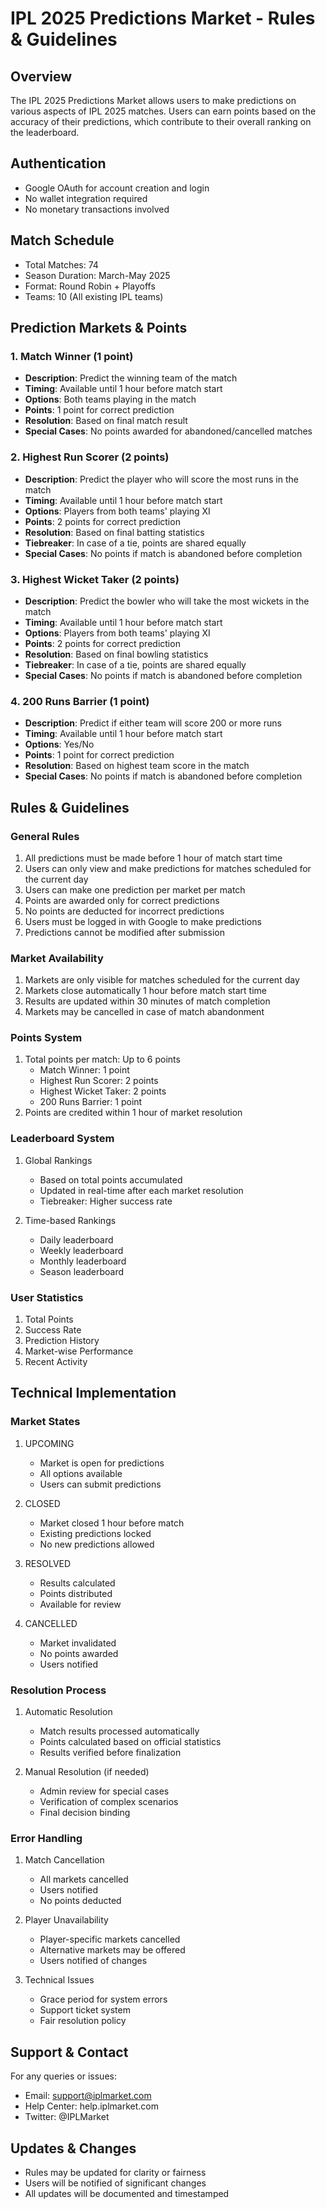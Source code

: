 # IPL 2025 Predictions Market - Rules & Guidelines

## Overview
The IPL 2025 Predictions Market allows users to make predictions on various aspects of IPL 2025 matches. Users can earn points based on the accuracy of their predictions, which contribute to their overall ranking on the leaderboard.

## Authentication
- Google OAuth for account creation and login
- No wallet integration required
- No monetary transactions involved

## Match Schedule
- Total Matches: 74
- Season Duration: March-May 2025
- Format: Round Robin + Playoffs
- Teams: 10 (All existing IPL teams)

## Prediction Markets & Points

### 1. Match Winner (1 point)
- **Description**: Predict the winning team of the match
- **Timing**: Available until 1 hour before match start
- **Options**: Both teams playing in the match
- **Points**: 1 point for correct prediction
- **Resolution**: Based on final match result
- **Special Cases**: No points awarded for abandoned/cancelled matches

### 2. Highest Run Scorer (2 points)
- **Description**: Predict the player who will score the most runs in the match
- **Timing**: Available until 1 hour before match start
- **Options**: Players from both teams' playing XI
- **Points**: 2 points for correct prediction
- **Resolution**: Based on final batting statistics
- **Tiebreaker**: In case of a tie, points are shared equally
- **Special Cases**: No points if match is abandoned before completion

### 3. Highest Wicket Taker (2 points)
- **Description**: Predict the bowler who will take the most wickets in the match
- **Timing**: Available until 1 hour before match start
- **Options**: Players from both teams' playing XI
- **Points**: 2 points for correct prediction
- **Resolution**: Based on final bowling statistics
- **Tiebreaker**: In case of a tie, points are shared equally
- **Special Cases**: No points if match is abandoned before completion

### 4. 200 Runs Barrier (1 point)
- **Description**: Predict if either team will score 200 or more runs
- **Timing**: Available until 1 hour before match start
- **Options**: Yes/No
- **Points**: 1 point for correct prediction
- **Resolution**: Based on highest team score in the match
- **Special Cases**: No points if match is abandoned before completion

## Rules & Guidelines

### General Rules
1. All predictions must be made before 1 hour of match start time
2. Users can only view and make predictions for matches scheduled for the current day
3. Users can make one prediction per market per match
4. Points are awarded only for correct predictions
5. No points are deducted for incorrect predictions
6. Users must be logged in with Google to make predictions
7. Predictions cannot be modified after submission

### Market Availability
1. Markets are only visible for matches scheduled for the current day
2. Markets close automatically 1 hour before match start time
3. Results are updated within 30 minutes of match completion
4. Markets may be cancelled in case of match abandonment

### Points System
1. Total points per match: Up to 6 points
   - Match Winner: 1 point
   - Highest Run Scorer: 2 points
   - Highest Wicket Taker: 2 points
   - 200 Runs Barrier: 1 point
2. Points are credited within 1 hour of market resolution

### Leaderboard System
1. Global Rankings
   - Based on total points accumulated
   - Updated in real-time after each market resolution
   - Tiebreaker: Higher success rate

2. Time-based Rankings
   - Daily leaderboard
   - Weekly leaderboard
   - Monthly leaderboard
   - Season leaderboard

### User Statistics
1. Total Points
2. Success Rate
3. Prediction History
4. Market-wise Performance
5. Recent Activity

## Technical Implementation

### Market States
1. UPCOMING
   - Market is open for predictions
   - All options available
   - Users can submit predictions

2. CLOSED
   - Market closed 1 hour before match
   - Existing predictions locked
   - No new predictions allowed

3. RESOLVED
   - Results calculated
   - Points distributed
   - Available for review

4. CANCELLED
   - Market invalidated
   - No points awarded
   - Users notified

### Resolution Process
1. Automatic Resolution
   - Match results processed automatically
   - Points calculated based on official statistics
   - Results verified before finalization

2. Manual Resolution (if needed)
   - Admin review for special cases
   - Verification of complex scenarios
   - Final decision binding

### Error Handling
1. Match Cancellation
   - All markets cancelled
   - Users notified
   - No points deducted

2. Player Unavailability
   - Player-specific markets cancelled
   - Alternative markets may be offered
   - Users notified of changes

3. Technical Issues
   - Grace period for system errors
   - Support ticket system
   - Fair resolution policy

## Support & Contact
For any queries or issues:
- Email: support@iplmarket.com
- Help Center: help.iplmarket.com
- Twitter: @IPLMarket

## Updates & Changes
- Rules may be updated for clarity or fairness
- Users will be notified of significant changes
- All updates will be documented and timestamped 